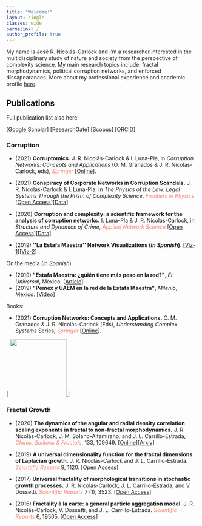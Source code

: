 ```yaml
---
title: "Welcome!"
layout: single
classes: wide
permalink: /
author_profile: true
---
```


My name is José R. Nicolás-Carlock and I’m a researcher interested in the multidisciplinary study of nature and society from the perspective of complexity science. My main research topics include: fractal morphodynamics, political corruption networks, and enforced dissapearances. More about my professional experience and academic profile [here](https://jrncarlock.github.io/about/). 

<!--
## Contact information
José R. Nicolás-Carlock
Postdoctoral Researcher
Institute of Legal Research
National Autonomous University of Mexico (UNAM)
National System of Researchers (SNI-C)
E-mail: `jnicolas(at)unam.mx`
-->

## Publications

Full publication list also here:

\[[Google Scholar](https://scholar.google.com/citations?user=Tpqh9iwAAAAJ&hl=en)\] 
\[[ResearchGate](https://www.researchgate.net/profile/J_Nicolas-Carlock)\] 
\[[Scopus](https://www.scopus.com/authid/detail.uri?authorId=57074110400)\] 
\[[ORCID](http://orcid.org/0000-0003-4065-372X)\]

### Corruption

* (2021) **Corruptomics.** J. R. Nicolás-Carlock & I. Luna-Pla, in _Corruption Networks: Concepts and Applications_ (O. M. Granados & J. R. Nicolás-Carlock, eds), <span style="color:Salmon">*Springer*</span> \[[Online](https://doi.org/10.1007/978-3-030-81484-7_9)\]. 

* (2021) **Conspiracy of Corporate Networks in Corruption Scandals.** J. R. Nicolás-Carlock & I. Luna-Pla, in _The Physics of the Law: Legal Systems Through the Prism of Complexity Science_, <span style="color:Salmon">*Frontiers in Physics*</span> \[[Open Access](https://doi.org/10.3389/fphy.2021.667471)\][[Data](https://figshare.com/s/1efd3d6ce33f289044fa)\]

* (2020) **Corruption and complexity: a scientific framework for the analysis of corruption networks.** I. Luna-Pla & J. R. Nicolás-Carlock, in _Structure and Dynamics of Crime_, <span style="color:Salmon">*Applied Network Science*</span> \[[Open Access](https://doi.org/10.1007/s41109-020-00258-2)\]\[[Data](https://doi.org/10.6084/m9.figshare.12830561)\]

* (2019) **''La Estafa Maestra'' Network Visualizations (_In Spanish_)**. \[[Viz-1](https://oci.juridicas.unam.mx/detalle-casos-de-estudio/113/diagrama-de-red-%22estafa-maestra%22)\]\[[Viz-2](https://oci.juridicas.unam.mx/detalle-casos-de-estudio/114/diagrama-de-red-%22estafa-maestra-convenios%22)\]

On the media (_in Spanish_):

* (2019) **"Estafa Maestra: ¿quién tiene más peso en la red?"**, _El Universal_, México. \[[Article\]](https://www.eluniversal.com.mx/opinion/issa-luna-pla/estafa-maestra-quien-tiene-mas-peso-en-la-red?)
* (2019) **"Pemex y UAEM en la red de la Estafa Maestra"**, _Milenio_, México. \[[Video\]](https://www.youtube.com/watch?v=zqWOV565TKc)

Books:

* (2021) **Corruption Networks: Concepts and Applications.** O. M. Granados & J. R. Nicolás-Carlock (Eds), _Understanding Complex Systems_ Series, <span style="color:Salmon">*Springer*</span> \[[Online](https://doi.org/10.1007/978-3-030-81484-7)\]. 

| <a href="https://doi.org/10.1007/978-3-030-81484-7"> <img src="{{ site.url }}{{ site.baseurl }}/assets/images/corruption_book.jpg" width="150"> </a>|


### Fractal Growth

* (2020) **The dynamics of the angular and radial density correlation scaling exponents in fractal to non-fractal morphodynamics.** J. R. Nicolás-Carlock, J. M. Solano-Altamirano, and J. L. Carrillo-Estrada, <span style="color:Salmon">*Chaos, Solitons & Fractals*</span>, 133, 109649. \[[Online](https://doi.org/10.1016/j.chaos.2020.109649)\]\[[Arxiv](https://arxiv.org/abs/1803.03715)\]

* (2019) **A universal dimensionality function for the fractal dimensions of Laplacian growth.** J. R. Nicolás-Carlock and J. L. Carrillo-Estrada. <span style="color:Salmon">*Scientific Reports*</span> 9, 1120. \[[Open Access](https://doi.org/10.1038/s41598-018-38084-3)\]

* (2017) **Universal fractality of morphological transitions in stochastic growth processes.** J. R. Nicolás-Carlock, J. L. Carrillo-Estrada, and V. Dossetti. <span style="color:Salmon">*Scientific Reports*</span> 7 (1), 3523. \[[Open Access](https://doi.org/10.1038/s41598-017-03491-5)\]

* (2016) **Fractality à la carte: a general particle aggregation model.** J. R. Nicolás-Carlock, V. Dossetti, and J. L. Carrillo-Estrada. <span style="color:Salmon">*Scientific Reports*</span> 6, 19505. \[[Open Access](https://doi.org/10.1038/srep19505)\]

<!--
## Complexity Science
-->
